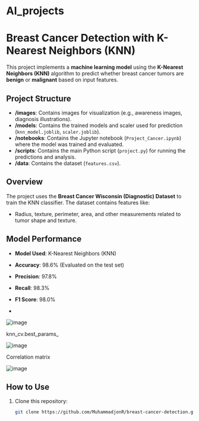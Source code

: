 # AI_projects
# Breast Cancer Detection with K-Nearest Neighbors (KNN)

This project implements a **machine learning model** using the **K-Nearest Neighbors (KNN)** algorithm to predict whether breast cancer tumors are **benign** or **malignant** based on input features.

## Project Structure

- **/images**: Contains images for visualization (e.g., awareness images, diagnosis illustrations).
- **/models**: Contains the trained models and scaler used for prediction (`knn_model.joblib`, `scaler.joblib`).
- **/notebooks**: Contains the Jupyter notebook (`Project_Cancer.ipynb`) where the model was trained and evaluated.
- **/scripts**: Contains the main Python script (`project.py`) for running the predictions and analysis.
- **/data**: Contains the dataset (`features.csv`).

## Overview

The project uses the **Breast Cancer Wisconsin (Diagnostic) Dataset** to train the KNN classifier. The dataset contains features like:
- Radius, texture, perimeter, area, and other measurements related to tumor shape and texture.

## Model Performance

- **Model Used**: K-Nearest Neighbors (KNN)
- **Accuracy**: 98.6% (Evaluated on the test set)
- **Precision**: 97.8%
- **Recall**: 98.3%
- **F1 Score**: 98.0%

- 
![image](https://github.com/user-attachments/assets/28e63b14-530c-48cb-a7d2-02ed3809463b)

knn_cv.best_params_

![image](https://github.com/user-attachments/assets/5af8aa16-ed36-4feb-8055-c3f8d9228aee)

Correlation matrix 

![image](https://github.com/user-attachments/assets/3ec2ef25-b6f2-4925-ae6e-599123c7a034)


## How to Use

1. Clone this repository:
   ```bash
   git clone https://github.com/MuhammadjonR/breast-cancer-detection.git
